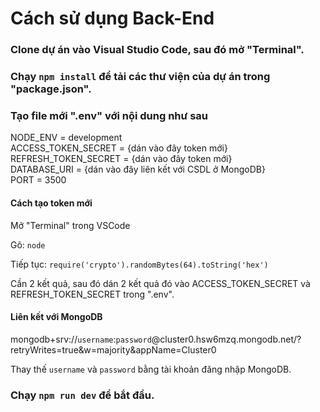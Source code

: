 # Cách sử dụng Back-End

### Clone dự án vào Visual Studio Code, sau đó mở "Terminal".

### Chạy `npm install` để tải các thư viện của dự án trong "package.json".

### Tạo file mới ".env" với nội dung như sau

NODE_ENV = development\
ACCESS_TOKEN_SECRET = {dán vào đây token mới}\
REFRESH_TOKEN_SECRET = {dán vào đây token mới}\
DATABASE_URI = {dán vào đây liên kết với CSDL ở MongoDB}\
PORT = 3500

#### Cách tạo token mới

Mở "Terminal" trong VSCode

Gõ: `node`

Tiếp tục: `require('crypto').randomBytes(64).toString('hex')`

Cần 2 kết quả, sau đó dán 2 kết quả đó vào ACCESS_TOKEN_SECRET và REFRESH_TOKEN_SECRET trong ".env".

#### Liên kết với MongoDB 
mongodb+srv://`username`:`password`@cluster0.hsw6mzq.mongodb.net/?retryWrites=true&w=majority&appName=Cluster0

Thay thế `username` và `password` bằng tài khoản đăng nhập MongoDB.

### Chạy `npm run dev` để bắt đầu.
